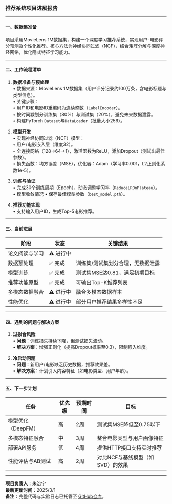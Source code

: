 ### **推荐系统项目进展报告**

---

#### **一、数据集准备**
项目采用MovieLens 1M数据集，构建一个深度学习推荐系统，实现用户-电影评分预测及个性化推荐。核心方法为神经协同过滤（NCF），结合矩阵分解与深度神经网络，优化隐式特征学习能力。

---

#### **二、工作流程清单**
1. **数据准备与预处理**  
   • 数据来源：MovieLens 1M数据集（用户评分记录约100万条，含电影标题与类型信息）。  
   • 关键步骤：  
     ◦ 用户ID和电影ID重编码为连续整数（`LabelEncoder`）。  
     ◦ 按时间戳划分训练集（80%）与测试集（20%），避免未来数据泄露。  
     ◦ 构建PyTorch `Dataset`与`DataLoader`（批量大小256）。  

2. **模型开发**  
   • 实现神经协同过滤（NCF）模型：  
     ◦ 用户/电影嵌入层（维度32）。  
     ◦ 全连接网络（128→64→1），激活函数为ReLU，添加Dropout（测试出最佳参数）。  
     ◦ 损失函数：均方误差（MSE），优化器：Adam（学习率0.001，L2正则化系数1e-5）。  

3. **训练与验证**  
   • 完成30个训练周期（Epoch），动态调整学习率（`ReduceLROnPlateau`）。  
   • 模型收敛情况 
   • 保存最佳模型参数（`best_model.pth`）。
   
4. **推荐功能实现**  
   • 支持输入用户ID，生成Top-5电影推荐。

---

#### **三、当前进展**
| 阶段           | 状态     | 关键结果                          |
| -------------- | -------- | --------------------------------- |
| 论文阅读与学习 | ⚠️ 进行中 |                                   |
| 数据预处理     | ✅ 完成   | 训练集/测试集划分合理，无数据泄露 |
| 模型训练       | ✅ 完成   | 测试集MSE达0.81，满足初期目标     |
| 推荐功能原型   | ✅ 完成   | 可输出Top-K推荐列表               |
| 多模态数据融合 | ⚠️ 进行中 | 融合多模态数据样本                |
| 性能优化       | ⚠️ 进行中 | 部分用户推荐结果多样性不足        |

---

#### **四、遇到的问题与解决方案**
1. **过拟合风险**  
   • **问题**：训练损失持续下降，但测试损失波动。  
   • **解决方案**：增强正则化（提高Dropout概率至0.3），限制嵌入维度。  

2. **冷启动问题**  
   • **问题**：新用户/电影缺乏历史数据，推荐效果差。  
   • **解决方案**：计划引入内容特征（如电影类型、用户年龄）。  

---

#### **五、下一步计划**
| 任务               | 优先级 | 预期时间 | 目标                             |
| ------------------ | ------ | -------- | -------------------------------- |
| 模型优化（DeepFM） | 高     | 2周      | 测试集MSE降低至0.75以下          |
| 多模态特征融合     | 中     | 3周      | 整合电影类型与用户画像特征       |
| 部署API服务        | 低     | 4周      | 提供HTTP接口支持实时推荐         |
| 性能评估与AB测试   | 高     | 2周      | 对比NCF与基线模型（如SVD）的效果 |

---

**项目负责人**：朱治宇  
**最新更新时间**：2025/3/1  
**备注**：完整代码与实验日志已托管至 [GitHub仓库](https://github.com/JeffreyZhu0201/Multimodal-DeepLearning-Based-Recommendation-System)。